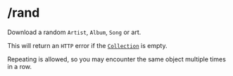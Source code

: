 # /rand
Download a random `Artist`, `Album`, `Song` or art.

This will return an `HTTP` error if the [`Collection`](../../common-objects/collection.md) is empty.

Repeating is allowed, so you may encounter the same object multiple times in a row.
